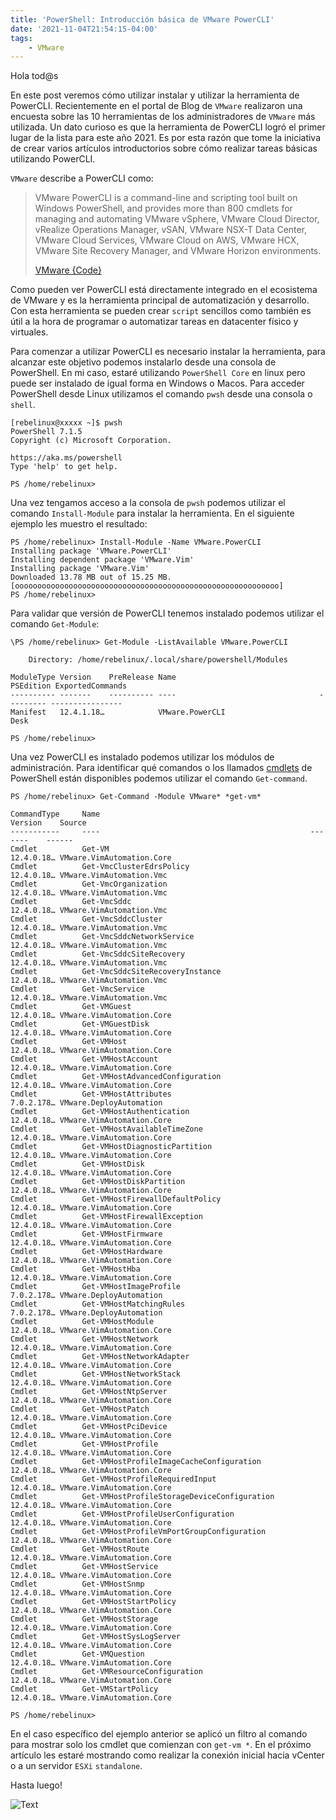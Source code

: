 ```yaml
---
title: 'PowerShell: Introducción básica de VMware PowerCLI'
date: '2021-11-04T21:54:15-04:00'
tags:
    - VMware
---
```


Hola tod@s

En este post veremos cómo utilizar instalar y utilizar la herramienta de PowerCLI. Recientemente en el portal de Blog de `VMware` realizaron una encuesta sobre las 10 herramientas de los administradores de `VMware` más utilizada. Un dato curioso es que la herramienta de PowerCLI logró el primer lugar de la lista para este año 2021. Es por esta razón que tome la iniciativa de crear varios artículos introductorios sobre cómo realizar tareas básicas utilizando PowerCLI.

`VMware` describe a PowerCLI como:

> VMware PowerCLI is a command-line and scripting tool built on Windows PowerShell, and provides more than 800 cmdlets for managing and automating VMware vSphere, VMware Cloud Director, vRealize Operations Manager, vSAN, VMware NSX-T Data Center, VMware Cloud Services, VMware Cloud on AWS, VMware HCX, VMware Site Recovery Manager, and VMware Horizon environments.
>
> [VMware {Code}](https://developer.vmware.com/web/tool/12.4/vmware-powercli)

Como pueden ver PowerCLI está directamente integrado en el ecosistema de VMware y es la herramienta principal de automatización y desarrollo. Con esta herramienta se pueden crear `script` sencillos como también es útil a la hora de programar o automatizar tareas en datacenter físico y virtuales.

Para comenzar a utilizar PowerCLI es necesario instalar la herramienta, para alcanzar este objetivo podemos instalarlo desde una consola de PowerShell. En mi caso, estaré utilizando `PowerShell Core` en linux pero puede ser instalado de igual forma en Windows o Macos. Para acceder PowerShell desde Linux utilizamos el comando `pwsh` desde una consola o `shell`.

```text
[rebelinux@xxxxx ~]$ pwsh
PowerShell 7.1.5
Copyright (c) Microsoft Corporation.

https://aka.ms/powershell
Type 'help' to get help.

PS /home/rebelinux>
```

Una vez tengamos acceso a la consola de `pwsh` podemos utilizar el comando `Install-Module` para instalar la herramienta. En el siguiente ejemplo les muestro el resultado:

```text
PS /home/rebelinux> Install-Module -Name VMware.PowerCLI                                                                                                                                                                                                                                             Installing package 'VMware.PowerCLI'
Installing dependent package 'VMware.Vim' 
Installing package 'VMware.Vim'
Downloaded 13.78 MB out of 15.25 MB.  
[ooooooooooooooooooooooooooooooooooooooooooooooooooooooooooo]
PS /home/rebelinux>                                                                                                                        
```

Para validar que versión de PowerCLI tenemos instalado podemos utilizar el comando `Get-Module`:

```text
\PS /home/rebelinux> Get-Module -ListAvailable VMware.PowerCLI

    Directory: /home/rebelinux/.local/share/powershell/Modules

ModuleType Version    PreRelease Name                                PSEdition ExportedCommands
---------- -------    ---------- ----                                --------- ----------------
Manifest   12.4.1.18…            VMware.PowerCLI                     Desk      

PS /home/rebelinux> 
```

Una vez PowerCLI es instalado podemos utilizar los módulos de administración. Para identificar qué comandos o los llamados [cmdlets](https://docs.microsoft.com/en-us/powershell/scripting/developer/cmdlet/cmdlet-overview?view=powershell-7.1) de PowerShell están disponibles podemos utilizar el comando `Get-command`.

```text
PS /home/rebelinux> Get-Command -Module VMware* *get-vm*

CommandType     Name                                               Version    Source
-----------     ----                                               -------    ------
Cmdlet          Get-VM                                             12.4.0.18… VMware.VimAutomation.Core
Cmdlet          Get-VmcClusterEdrsPolicy                           12.4.0.18… VMware.VimAutomation.Vmc
Cmdlet          Get-VmcOrganization                                12.4.0.18… VMware.VimAutomation.Vmc
Cmdlet          Get-VmcSddc                                        12.4.0.18… VMware.VimAutomation.Vmc
Cmdlet          Get-VmcSddcCluster                                 12.4.0.18… VMware.VimAutomation.Vmc
Cmdlet          Get-VmcSddcNetworkService                          12.4.0.18… VMware.VimAutomation.Vmc
Cmdlet          Get-VmcSddcSiteRecovery                            12.4.0.18… VMware.VimAutomation.Vmc
Cmdlet          Get-VmcSddcSiteRecoveryInstance                    12.4.0.18… VMware.VimAutomation.Vmc
Cmdlet          Get-VmcService                                     12.4.0.18… VMware.VimAutomation.Vmc
Cmdlet          Get-VMGuest                                        12.4.0.18… VMware.VimAutomation.Core
Cmdlet          Get-VMGuestDisk                                    12.4.0.18… VMware.VimAutomation.Core
Cmdlet          Get-VMHost                                         12.4.0.18… VMware.VimAutomation.Core
Cmdlet          Get-VMHostAccount                                  12.4.0.18… VMware.VimAutomation.Core
Cmdlet          Get-VMHostAdvancedConfiguration                    12.4.0.18… VMware.VimAutomation.Core
Cmdlet          Get-VMHostAttributes                               7.0.2.178… VMware.DeployAutomation
Cmdlet          Get-VMHostAuthentication                           12.4.0.18… VMware.VimAutomation.Core
Cmdlet          Get-VMHostAvailableTimeZone                        12.4.0.18… VMware.VimAutomation.Core
Cmdlet          Get-VMHostDiagnosticPartition                      12.4.0.18… VMware.VimAutomation.Core
Cmdlet          Get-VMHostDisk                                     12.4.0.18… VMware.VimAutomation.Core
Cmdlet          Get-VMHostDiskPartition                            12.4.0.18… VMware.VimAutomation.Core
Cmdlet          Get-VMHostFirewallDefaultPolicy                    12.4.0.18… VMware.VimAutomation.Core
Cmdlet          Get-VMHostFirewallException                        12.4.0.18… VMware.VimAutomation.Core
Cmdlet          Get-VMHostFirmware                                 12.4.0.18… VMware.VimAutomation.Core
Cmdlet          Get-VMHostHardware                                 12.4.0.18… VMware.VimAutomation.Core
Cmdlet          Get-VMHostHba                                      12.4.0.18… VMware.VimAutomation.Core
Cmdlet          Get-VMHostImageProfile                             7.0.2.178… VMware.DeployAutomation
Cmdlet          Get-VMHostMatchingRules                            7.0.2.178… VMware.DeployAutomation
Cmdlet          Get-VMHostModule                                   12.4.0.18… VMware.VimAutomation.Core
Cmdlet          Get-VMHostNetwork                                  12.4.0.18… VMware.VimAutomation.Core
Cmdlet          Get-VMHostNetworkAdapter                           12.4.0.18… VMware.VimAutomation.Core
Cmdlet          Get-VMHostNetworkStack                             12.4.0.18… VMware.VimAutomation.Core
Cmdlet          Get-VMHostNtpServer                                12.4.0.18… VMware.VimAutomation.Core
Cmdlet          Get-VMHostPatch                                    12.4.0.18… VMware.VimAutomation.Core
Cmdlet          Get-VMHostPciDevice                                12.4.0.18… VMware.VimAutomation.Core
Cmdlet          Get-VMHostProfile                                  12.4.0.18… VMware.VimAutomation.Core
Cmdlet          Get-VMHostProfileImageCacheConfiguration           12.4.0.18… VMware.VimAutomation.Core
Cmdlet          Get-VMHostProfileRequiredInput                     12.4.0.18… VMware.VimAutomation.Core
Cmdlet          Get-VMHostProfileStorageDeviceConfiguration        12.4.0.18… VMware.VimAutomation.Core
Cmdlet          Get-VMHostProfileUserConfiguration                 12.4.0.18… VMware.VimAutomation.Core
Cmdlet          Get-VMHostProfileVmPortGroupConfiguration          12.4.0.18… VMware.VimAutomation.Core
Cmdlet          Get-VMHostRoute                                    12.4.0.18… VMware.VimAutomation.Core
Cmdlet          Get-VMHostService                                  12.4.0.18… VMware.VimAutomation.Core
Cmdlet          Get-VMHostSnmp                                     12.4.0.18… VMware.VimAutomation.Core
Cmdlet          Get-VMHostStartPolicy                              12.4.0.18… VMware.VimAutomation.Core
Cmdlet          Get-VMHostStorage                                  12.4.0.18… VMware.VimAutomation.Core
Cmdlet          Get-VMHostSysLogServer                             12.4.0.18… VMware.VimAutomation.Core
Cmdlet          Get-VMQuestion                                     12.4.0.18… VMware.VimAutomation.Core
Cmdlet          Get-VMResourceConfiguration                        12.4.0.18… VMware.VimAutomation.Core
Cmdlet          Get-VMStartPolicy                                  12.4.0.18… VMware.VimAutomation.Core

PS /home/rebelinux>
```

En el caso específico del ejemplo anterior se aplicó un filtro al comando para mostrar solo los cmdlet que comienzan con `get-vm *`. En el próximo artículo les estaré mostrando como realizar la conexión inicial hacia vCenter o a un servidor `ESXi` `standalone`.

Hasta luego!

![Text](/img/thats-my-secret-p0jvg2.webp#center)
